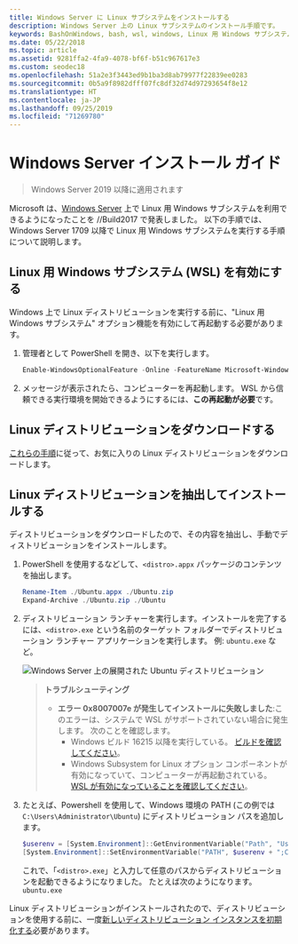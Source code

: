 ```yaml
---
title: Windows Server に Linux サブシステムをインストールする
description: Windows Server 上の Linux サブシステムのインストール手順です。
keywords: BashOnWindows, bash, wsl, windows, Linux 用 Windows サブシステム, windowssubsystem, ubuntu, windows server
ms.date: 05/22/2018
ms.topic: article
ms.assetid: 9281ffa2-4fa9-4078-bf6f-b51c967617e3
ms.custom: seodec18
ms.openlocfilehash: 51a2e3f3443ed9b1ba3d8ab79977f22839ee0283
ms.sourcegitcommit: 0b5a9f8982dfff07fc8df32d74d97293654f8e12
ms.translationtype: HT
ms.contentlocale: ja-JP
ms.lasthandoff: 09/25/2019
ms.locfileid: "71269780"
---
```

# <a name="windows-server-installation-guide"></a>Windows Server インストール ガイド

> Windows Server 2019 以降に適用されます

Microsoft は、[Windows Server](https://blogs.technet.microsoft.com/hybridcloud/2017/05/10/windows-server-for-developers-news-from-microsoft-build-2017/) 上で Linux 用 Windows サブシステムを利用できるようになったことを //Build2017 で発表しました。  以下の手順では、Windows Server 1709 以降で Linux 用 Windows サブシステムを実行する手順について説明します。

## <a name="enable-the-windows-subsystem-for-linux-wsl"></a>Linux 用 Windows サブシステム (WSL) を有効にする

Windows 上で Linux ディストリビューションを実行する前に、"Linux 用 Windows サブシステム" オプション機能を有効にして再起動する必要があります。

1. 管理者として PowerShell を開き、以下を実行します。
    ```powershell
    Enable-WindowsOptionalFeature -Online -FeatureName Microsoft-Windows-Subsystem-Linux
    ```

2. メッセージが表示されたら、コンピューターを再起動します。 WSL から信頼できる実行環境を開始できるようにするには、**この再起動が必要**です。

## <a name="download-a-linux-distro"></a>Linux ディストリビューションをダウンロードする

[これらの手順](install-manual.md)に従って、お気に入りの Linux ディストリビューションをダウンロードします。

## <a name="extract-and-install-a-linux-distro"></a>Linux ディストリビューションを抽出してインストールする
ディストリビューションをダウンロードしたので、その内容を抽出し、手動でディストリビューションをインストールします。

1. PowerShell を使用するなどして、`<distro>.appx` パッケージのコンテンツを抽出します。

    ```powershell
    Rename-Item ./Ubuntu.appx ./Ubuntu.zip
    Expand-Archive ./Ubuntu.zip ./Ubuntu
    ```

2. ディストリビューション ランチャーを実行します。インストールを完了するには、`<distro>.exe` という名前のターゲット フォルダーでディストリビューション ランチャー アプリケーションを実行します。 例: `ubuntu.exe` など。

    ![Windows Server 上の展開された Ubuntu ディストリビューション](media/server-appx-expand.png)

    > **トラブルシューティング**
    > * **エラー 0x8007007e が発生してインストールに失敗しました**:このエラーは、システムで WSL がサポートされていない場合に発生します。 次のことを確認します。
    >   * Windows ビルド 16215 以降を実行している。 [ビルドを確認してください](troubleshooting.md#check-your-build-number)。
    >   * Windows Subsystem for Linux オプション コンポーネントが有効になっていて、コンピューターが再起動されている。  [WSL が有効になっていることを確認してください](troubleshooting.md#confirm-wsl-is-enabled)。
    
3. たとえば、Powershell を使用して、Windows 環境の PATH (この例では `C:\Users\Administrator\Ubuntu`) にディストリビューション パスを追加します。
        
    ```powershell
    $userenv = [System.Environment]::GetEnvironmentVariable("Path", "User")
    [System.Environment]::SetEnvironmentVariable("PATH", $userenv + ";C:\Users\Administrator\Ubuntu", "User")
    ```
    これで、「`<distro>.exe`」と入力して任意のパスからディストリビューションを起動できるようになりました。 たとえば次のようになります。`ubuntu.exe`

Linux ディストリビューションがインストールされたので、ディストリビューションを使用する前に、一度[新しいディストリビューション インスタンスを初期化する](initialize-distro.md)必要があります。
